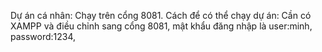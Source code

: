 Dự án cá nhân: Chạy trên cổng 8081.
Cách để có thể chạy dự án: Cần có XAMPP và điều chỉnh sang cổng 8081,
mật khẩu đăng nhập là user:minh, password:1234,

